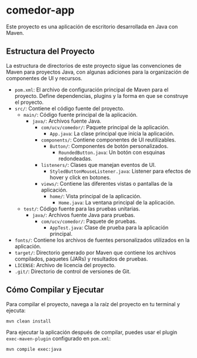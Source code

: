 # comedor-app

Este proyecto es una aplicación de escritorio desarrollada en Java con Maven.

## Estructura del Proyecto

La estructura de directorios de este proyecto sigue las convenciones de Maven para proyectos Java, con algunas adiciones para la organización de componentes de UI y recursos.

-   `pom.xml`: El archivo de configuración principal de Maven para el proyecto. Define dependencias, plugins y la forma en que se construye el proyecto.
-   `src/`: Contiene el código fuente del proyecto.
    -   `main/`: Código fuente principal de la aplicación.
        -   `java/`: Archivos fuente Java.
            -   `com/ucv/comedor/`: Paquete principal de la aplicación.
                -   `App.java`: La clase principal que inicia la aplicación.
            -   `components/`: Contiene componentes de UI reutilizables.
                -   `Button/`: Componentes de botón personalizados.
                    -   `RoundedButton.java`: Un botón con esquinas redondeadas.
            -   `listeners/`: Clases que manejan eventos de UI.
                -   `StyledButtonMouseListener.java`: Listener para efectos de hover y click en botones.
            -   `views/`: Contiene las diferentes vistas o pantallas de la aplicación.
                -   `home/`: Vista principal de la aplicación.
                    -   `Home.java`: La ventana principal de la aplicación.
    -   `test/`: Código fuente para las pruebas unitarias.
        -   `java/`: Archivos fuente Java para pruebas.
            -   `com/ucv/comedor/`: Paquete de pruebas.
                -   `AppTest.java`: Clase de prueba para la aplicación principal.
-   `fonts/`: Contiene los archivos de fuentes personalizados utilizados en la aplicación.
-   `target/`: Directorio generado por Maven que contiene los archivos compilados, paquetes (JARs) y resultados de pruebas.
-   `LICENSE`: Archivo de licencia del proyecto.
-   `.git/`: Directorio de control de versiones de Git.

## Cómo Compilar y Ejecutar

Para compilar el proyecto, navega a la raíz del proyecto en tu terminal y ejecuta:

```bash
mvn clean install
```

Para ejecutar la aplicación después de compilar, puedes usar el plugin `exec-maven-plugin` configurado en `pom.xml`:

```bash
mvn compile exec:java
```